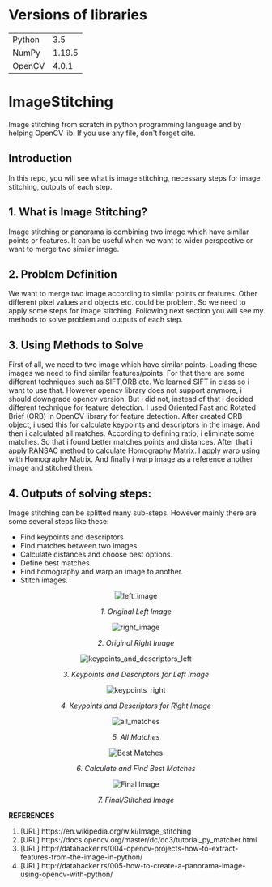# Versions of libraries
  <table>
  <tr>  
    <td> Python </td>
    <td> 3.5 </td>
    </tr>
    <tr>
      <td> NumPy</td>
      <td> 1.19.5 </td>
    </tr>
    <tr>
      <td> OpenCV </td>
      <td> 4.0.1 </td>
  </tr>
  </table>
  
# ImageStitching
Image stitching from scratch in python programming language and by helping OpenCV lib. If you use any file, don't forget cite.

## Introduction

In this repo, you will see what is image stitching, necessary steps for image stitching, outputs
of each step.

## 1. What is Image Stitching?

Image stitching or panorama is combining two image which have similar points or features. It
can be useful when we want to wider perspective or want to merge two similar image.

## 2. Problem Definition

We want to merge two image according to similar points or features. Other different pixel
values and objects etc. could be problem. So we need to apply some steps for image stitching.
Following next section you will see my methods to solve problem and outputs of each step.

## 3. Using Methods to Solve

First of all, we need to two image which have similar points. Loading these images we need to
find similar features/points. For that there are some different techniques such as SIFT,ORB
etc. We learned SIFT in class so i want to use that. However opencv library does not support
anymore, i should downgrade opencv version. But i did not, instead of that i decided different
technique for feature detection. I used Oriented Fast and Rotated Brief (ORB) in OpenCV
library for feature detection. After created ORB object, i used this for calculate keypoints and
descriptors in the image. And then i calculated all matches. According to defining ratio, i
eliminate some matches. So that i found better matches points and distances. After that i
apply RANSAC method to calculate Homography Matrix. I apply warp using with Homography
Matrix. And finally i warp image as a reference another image and stitched them.

## 4. Outputs of solving steps:

Image stitching can be splitted many sub-steps. However mainly there are some several steps like
these:
<ul>
 <li> Find keypoints and descriptors </li>
 <li> Find matches between two images.</li>
 <li> Calculate distances and choose best options.</li>
 <li> Define best matches.</li>
 <li> Find homography and warp an image to another.</li>
 <li> Stitch images.</li>
</ul>

<p align="center"><img src="images/left.jpeg" alt="left_image"></p>
<p align="center"><i>  1. Original Left Image     </i></p>

<p align="center"><img src="images/right.jpeg" alt="right_image"></p>
<p align="center"><i>    2. Original Right Image   </i></p>

<p align="center"><img src="images/keypoints_left.jpeg" alt="keypoints_and_descriptors_left"></p>
<p align="center"><i>  3. Keypoints and Descriptors for Left Image     </i></p>

<p align="center"><img src="images/keypoints_right.jpeg" alt="keypoints_right"></p>
<p align="center"><i>  4. Keypoints and Descriptors for Right Image    </i></p>

<p align="center"><img src="images/matches_all.jpeg" alt="all_matches"></p>
<p align="center"><i>   5. All Matches   </i></p>

<p align="center"><img src="images/matches_good.jpeg" alt="Best Matches"></p>
 <p align="center"><i>   6. Calculate and Find Best Matches   </i></p>

<p align="center"><img src="images/lastimage.jpeg" alt="Final Image"></p>
 <p align="center"><i>    7. Final/Stitched Image   </i></p>

<b>REFERENCES</b>
<ol>
<li> [URL] https://en.wikipedia.org/wiki/Image_stitching  </li>
<li> [URL] https://docs.opencv.org/master/dc/dc3/tutorial_py_matcher.html  </li>
<li> [URL] http://datahacker.rs/004-opencv-projects-how-to-extract-features-from-the-image-in-python/  </li>
<li> [URL] http://datahacker.rs/005-how-to-create-a-panorama-image-using-opencv-with-python/  </li>
</ol>
